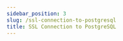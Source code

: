 ```yaml
---
sidebar_position: 3
slug: /ssl-connection-to-postgresql
title: SSL Connection to PostgreSQL
---
```

